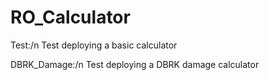 # RO_Calculator
Test:/n
Test deploying a basic calculator

DBRK_Damage:/n
Test deploying a DBRK damage calculator
